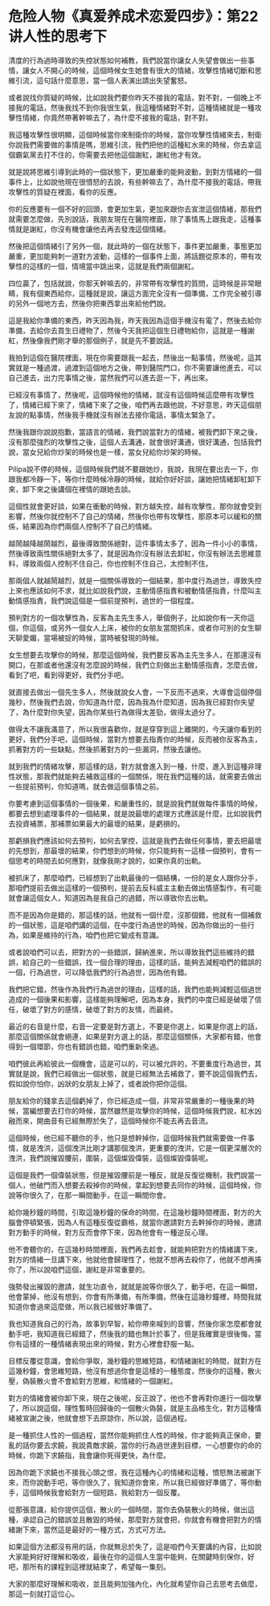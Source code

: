 # 危险人物《真爱养成术恋爱四步》：第22讲人性的思考下

清度的行為過時導致的失控狀態如何補教，我們說當你讓女人失望會做出一些事情，讓女人不開心的時候，這個時候女生她會有很大的情緒，攻擊性情緒切斷和思維引流，這句話什麼意思，當一個人表演出請出失望奮怒。

或者說找你質疑的時候，比如說我們要你昨天不接我的電話，對不對，一個晚上不接我的電話，然後我找不到你我很生氣，我這種情緒對不對，這種情緒就是一種攻擊性情緒，你竟然帶著幹嘛去了，為什麼不接我的電話，對不對。

我這種攻擊性很明顯，這個時候當你來制衛你的時候，當你攻擊性情緒來去，制衛你說我們需要做的事情是嗎，思維引流，我們把他的這種紅水來的時候，你去拿這個霸氣黨去打不住的，你需要去把他這個謝紅，謝紅他才有效。

就是說將思維引導到此時的一個狀態下，更加嚴重的能夠波動，到對方情緒的一個事件上，比如說他現在很憤怒的去說，有些幹嘛去了，為什麼不接我的電話，帶我攻擊性的質疑在裡面，看你的反應。

你的反應要有一個不好的回頭，會更加生氣，更加來跟你去宣泄這個情緒，那我們就需要怎麼做，先別說話，我朋友現在在醫院裡面，除了事情馬上跟我走，這種事情就是謝紅，你沒有機會讓他去再去發洩這個情緒。

然後把這個情緒引了另外一個，就此時的一個在狀態下，事件更加嚴重，事態更加嚴重，更加能夠刺一道對方波動，這樣的一個事件上面，將話題從原本的，帶有攻擊性的這樣的一個，情境當中跳出來，這就是我們兩個謝紅。

四位贏了，包括就說，你那天幹嘛去的，非常帶有攻擊性的質問，這時候是非常眼睛，我有個東西給你，這種就是說，讓這方面完全沒有一個準備，工作完全被引導的另外一個地方去，然後你把東西拿出來給他們說。

這是我給你準備的東西，昨天因為我，昨天我因為這個手機沒有電了，然後去給你準備，去給你去買生日禮物了，然後今天我把這個生日禮物給你，這就是一種謝紅，然後像我們剛才舉的那個例子，就是先不要說話。

我拍到這個在醫院裡面，現在你需要跟我一起去，然後出一點事情，然後呢，這其實就是一種過渡，過渡到這個地方之後，帶到醫院門口，你不需要讓他進去，可以自己進去，出力完事情之後，當然我們可以進去逛一下，再出來。

已經沒有事情了，然後呢，這個時候他的情緒，就沒有這個時候這麼帶有攻擊性了，情緒已經下來了，情緒下來了之後，咱們再去跟他說，不好意思，昨天這個朋友說的點事情，然後我手機就沒有辦法去接你電話，事情太緊急了。

然後我跟你說說抱歉，當語言的情緒，我們說當對方的情緒，被我們卸下來之後，沒有那麼強烈的攻擊性之後，這個人去溝通，就會很好溝通，很好溝通，包括我們說，當女兒給你炒架的時候也是一樣，當女兒給你炒架的時候。

Pilipa說不停的時候，這個時候我們就不要跟她炒，我說，我現在要出去一下，你跟我都冷靜一下，等你什麼時候冷靜的時候，就給你好好談，讓她把情緒卸紅卸下來，卸下來之後講個在裡情的跟她去談。

這個性就會更好談，如果在衝動的時候，對方越失控，越有攻擊性，那你就會受到影響，然後你就控制不了自己的情緒，然後你也帶有攻擊性，那原本可以緩和的關係，結果因為你們兩個人控制不了自己的情緒。

越鬧越降越鬧越烈，最後導致關係絕對，這件事情太多了，因為一件小小的事情，然後導致兩性關係絕對太多了，就是因為你沒有辦法去卸紅，你沒有辦法去思維意料，導致兩個人控制不住自己，你也控制不住自己，太控制不住。

那兩個人就越鬧越烈，就是一個關係導致的一個結果，那中度行為過世，導致失控上來也應該如何不求，就比如說我們說，主動情感指責和被動情感指責，什麼叫主動情感指責，我們說這個是一個前提預判，過世的一個程度。

預判對方的一個攻擊性為，反客為主先生多人，舉個例子，比如說你有一天你這個，你這個，或另外一個女人上床，被你的女朋友當間抓床，或者你可別的女生聊天聊愛媚，當場被捉的時候，當時被發現的時候。

女生想要去攻擊你的時候，那麼這個時候，我們要反客為主先生多人，在那還沒有開口，在那或者他還沒有怎麼說的時候，我們立刻做出主動情感指責，怎麼去做，看到了吧，看到得更好，我們分手吧。

就直接去做出一個先生多人，然後就說女人會，一下反而不過來，大導會這個停個幾秒，然後我們去說，你知道為什麼，因為我為什麼知道，因為我已經對你失望了，為什麼對你失望，因為你某些行為做得太差勁，做得太過分了。

做得太不讓我滿意了，所以我很喜歡你，就是穿穿到這上離開的，今天讓你看到的更好，我們分手吧，這個時候，當對方想要去指責你的時候，反而被你反客為主，抓著對方的一些缺點，然後抓著對方的一些漏洞，然後去讓他。

就到我們的情緒攻擊，那這樣的話，對方就會進入到一種，什麼，進入到這種非理性狀態，那我們就能夠去補救這樣的一個關係，現在我們這種的話，就需要去做出一些提前預判，你知道嗎，就去做這個事情之前。

你要考慮到這個事情的一個後果，和嚴重性的，就是說我們就做每件事情的時候，都要去想到處理事件的一個結果，就是說最壞的處理方式應該是什麼，比如說我們去投資補票，那補票如果最大的最壞的結果，是虧損的。

那虧損我們應該如何去預判，如何去掌控，這就是我們去做任何事情，要去把最壞的先想到，那最壞的結果，你們想到的時候，你只能夠有一這樣一個預判，會有一個思考的時間去如何應對，就像我剛才說的，如果你真的出軌。

被抓床了，那麼咱們，已經想到了出軌最後的一個結構，一份的是女人跟你分手，那咱們提前去做出這樣的一個預判，提前去反科威主主動去做出情感製作，有可能就會讓這個女人，知道因為是我自己的過錯，所以導致你去出軌。

而不是因為你是錯的，那這樣的話，他就有一個什麼，沒那個錯，他就有一個補救的一個狀態，這是咱們講的這個，在中度行為過世的時候，因為你做出的一些行為，如果是維持的行為，咱們也把它變成有意識。

或者說咱們可以去，把對方的一些錯誤，歸納進來，所以導致我們這些維持的錯誤，給自己的一些錯誤，找一個合理的理由，這樣的話，能夠去減輕咱們的錯誤的一個，行為過世，可以降低我們的行為過世，因為他有錯。

我們把它錯，然後作為我們行為過世的理由，這樣的話，我們也能夠減輕這個過世造成的一個後果和影響，這樣能夠理解吧，因為本身，我們的中度已經是破壞了信任，破壞了對方的感情，破壞了對方的友情，而最終。

最近的右音是什麼，右音一定要是對方選上，不要是你選上，如果是你選上的話，那麼這個關係就會絕連，如果是對方選上的話，那麼這個關係，大家都有錯，他會得到一個環節，你也有錯誤也錯，咱們重新來過。

咱們彼此再給彼此一個機會，這是可以的，可以被允許的，不要重度行為過世，其實就是說，我們已經做出一個狀態，就是已經無法去補救了，要不說這個我們去，假如說你怕你，凶狀的女朋友上掉了，或者說你把你這個。

朋友給你的錢拿去這個虧掉了，你已經造成一個，非常非常嚴重的一種後果的時候，當編想要去打你的時候，當然雖然是攻擊你的時候，這個時候我們說，紅水凶融而來，開曲音有已經無際於失了，這個時候你不能去再去音流。

這個時候，他已經不聽你的手，他只是想幹掉你，這個時候我們就需要做一件事情，就是洩洪，這個洩洪比剛才講那個洩洪，更重要的洩洪，它是一個更深層次的洩洪，我們說摧毀腰前，圍裝，這個燦毀偉裝，這個燦毀偉裝呢。

這個是我們一個偉裝狀態，但是摧毀腰前是一種反，就是反復從機制，我們說當一個人，他破門而入想要去殺掉你的時候，拿起到想要去同你的時候，這個時候，你說等你很久了，在那一瞬間動手，在這一瞬間你會。

給你幾秒鐘的時間，引取這幾秒鐘的保命的時間，在這幾秒鐘時間裡面，對方的大腦會停頓緊張，因為人有這種反復從霸格，就當你邀請對方去幹掉你的時候，邀請對方動手的時候，對方反而會停下來，因為他會有一種逆反心理。

他不會聽你的，在這幾秒時間裡面，我們再去趁會，就能夠把對方的情緒講下來，對方的情緒一旦講下來，他就他會歸理性了，他就不想再去殺你了，他就不想再揍你了，所以說咱們這個，謝紅是非常重要的。

強勢發出摧毀的邀請，就生功直令，就就是說等你很久了，動手吧，在這一瞬間，他會蒙掉，他沒有想到，你會有所準備，有所準備，然後在這幾秒鐘裡，時間我就知道你會過來這麼做，所以我已經做好準備了。

我也知道我自己的行為，故事到早智，給你帶來喊到的音響，然後你家怎麼都會就動手吧，我知道我已經錯了，然後我的錯也無計於事了，但是我確實是很後悔，當你有這樣的一種情緒表現出來的時候，對方心裡會舒服一點。

目標反覆從意識，會給你爭取，幾秒鐘的思維短路，和情緒謝紅的時間，就對方在這幾秒鐘，會思維短路，他沒有想過你會是這樣的一種態度，然後你的這種，散火壓，偽裝散火會不會給對方思維，和情緒的一個謝紅。

對方的情緒會被你卸下來，現在之後呢，反正說了，他也不會再對你進行一個攻擊了，所以說這個，理性暫時回歸後的一個散火偽裝，就是主品格生化，對方這種情緒被宣謝之後，他就會想下去原諒你，所以說，這個過程。

是一種抓住人性的一個過程，當然你能夠抓住人性的時候，你才能夠真正保命，要亂的話你要去求饒，我說貴敵求饒，當你的行為過世達到目標，一心想要你的命的時候，你跪下求饒指，我會讓你死得更快，為什麼。

因為你跪下求饒也不接我心頭之恨，我在這種內心的情緒和這種，憤怒無法被謝下來，而你說動手吧，等你很久了，我知道你會來，所以我已經做好準備了，等你動手，這個時候我會給對方一個短路，我給對方一個反覆。

從那張意識，給你提供這個，散火的一個時間，當你去偽裝散火的時候，做出這種，承認自己的錯誤並且散毀的時候，那麼對方就會把，你就會有機會把對方的情緒謝下來，當然這是最好的一種方式，方式可方法。

如果這個方法都沒有用的話，你就無忌於失了，這是咱們今天要講的內容，比如說大家能夠好好理解和吸收，最後在你的這個人生當中能夠，在關鍵時刻保你，好吧，那所有的課程到這裡就結束了，希望每一集刻。

大家的那麼好理解和吸收，並且能夠加強內化，內化就希望你自己去思考去做麼，那這一刻就打這位心。